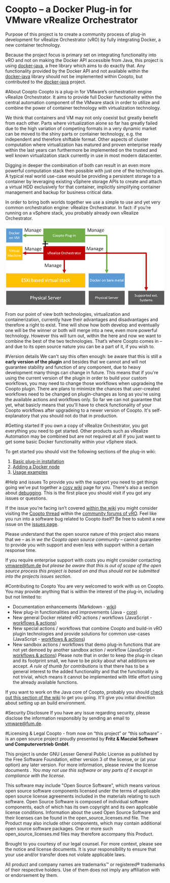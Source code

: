 Coopto – a Docker Plug-in for VMware vRealize Orchestrator
======

Purpose of this project is to create a community process of plug-in development for vRealize Orchestrator (vRO) by fully integrating Docker, a new container technology.

Because the project focus is primary set on integrating functionality into vRO and not on making the Docker API accessible from Java, this project is using [docker-java](https://github.com/docker-java/docker-java), a free library which aims to do exactly that. Any functionality provided by the Docker API and not available within the [docker-java](https://github.com/docker-java/docker-java) library should not be implemented within Coopto, but contributed to the [docker-java](https://github.com/docker-java/docker-java) project.

#About Coopto
Coopto is a plug-in for VMware’s orchestration engine vRealize Orchestrator. It aims to provide full Docker functionality within the central automation component of the VMware stack in order to utilize and combine the power of container technology with virtualization technology.

We think that containers and VM may not only coexist but greatly benefit from each other. Parts where virtualization alone so far has greatly failed due to the high variation of competing formats in a very dynamic market can be moved to the shiny parts or container technology, e.g. the independent and therefore shiftable format.
Other aspects of cluster computation where virtualization has matured and proven enterprise ready within the last years can furthermore be implemented on the trusted and well known virtualization stack currently in use in most modern datacenter.

Digging in deeper the combination of both can result in an even more powerful computation stack then possible with just one of the technologies. A typical real world use-case would be providing a persistent storage to a container by leveraging existing vSphere storage APIs to create and attach a virtual HDD exclusively for that container, implicitly simplifying container management and backup for business critical data.

In order to bring both worlds together we use a simple to use and yet very common orchestration engine: vRealize Orchestrator. In fact: if you’re running on a vSphere stack, you probably already own vRealize Orchestrator.

![Coopto scope](/doc/github/readme/coopto-scope-01.png)

From our point of view both technologies, virtualization and containerization, currently have their advantages and disadvantages and therefore a right to exist. Time will show how both develop and eventually one will be the winner or both will merge into a new, even more powerful technology.
However this will turn out, within the here and now we want to combine the best of the two technologies. That’s where Coopto comes in – and due to its open source nature you can be a part of it, if you wish to.

#Version details
We can't say this often enough: be aware that this is still a **early version of the plugin** and besides that we cannot and will not guarantee stability and function of any component, due to heavy development many things can change in future.
This means that if you're using the current version of the plugin in order to build your custom workflows, you may need to change those workflows when upgradeing the Coopto plugin. There are plans to minimize the chances that user-created workflows need to be changed on plugin-changes as long as you're using the available actions and workflows only. So far we can not guarantee that yet, what basicly means that you'll have to check functionality of your Coopto workflows after upgradeing to a newer version of Coopto. It's self-explanatory that you should not do that in production.

#Getting started
If you own a copy of vRealize Orchestrator, you got everything you need to get started. Other products such as vRealize Automation may be combined but are not required at all if you just want to get some basic Docker functionality within your vSphere stack.

To get started you should visit the following sections of the plug-in wiki:

1. [Basic plug-in installation](https://github.com/m451/coopto/wiki/Basic-plug-in-installation)
3. [Adding a Docker node](https://github.com/m451/coopto/wiki/Adding-a-Docker-node)
4. [Usage examples](https://github.com/m451/coopto/wiki/Usage-examples)

#Help and issues
To provide you with the support you need to get things going we’ve put together a [cosy wiki](https://github.com/m451/coopto/wiki) page for you. There's also a section about [debugging](https://github.com/m451/coopto/wiki/Debugging). This is the first place you should visit if you got any issues or questions. 

If the issue you’re facing isn’t covered [within the wiki](https://github.com/m451/coopto/wiki) you might consider visiting the [Coopto thread](https://communities.vmware.com/thread/498430) within the [community forums of vRO](https://communities.vmware.com/community/vmtn/vcenter/orchestrator). Feel like you run into a software bug related to Coopto itself? Be free to submit a new issue on the [issues page](https://github.com/m451/coopto/issues). 

Please understand that the open source nature of this project also means that we – as in *we the Coopto open source community* – cannot guarantee to provide you with support and even less with support within a certain response time. 

If you require enterprise support with costs you might consider contacting [vmware@fum.de](mailto:vmware@fum.de) *but please be aware that this is out of scope of the open source process this project is based on and thus should not be submitted into the projects issues section*.


#Contributing to Coopto
You are very welcomed to work with us on Coopto. You may provide anything that is within the interest of the plug-in, including but not limited to:

- Documentation enhancements (Markdown - [wiki](https://github.com/m451/coopto/wiki))
- New plug-in functionalities and improvements (Java - [core](https://github.com/m451/coopto/tree/master/o11nplugin-coopto-core/src/main/java/org/hexlogic))
- New general Docker related vRO actions / workflows (JavaScript - [workflows & actions](https://github.com/m451/coopto/tree/master/o11nplugin-coopto-package/src/main/resources))
- New special actions / workflows that combine Coopto and build-in vRO plugin technologies and provide solutions for common use-cases (JavaScript -  [workflows & actions](https://github.com/m451/coopto/tree/master/o11nplugin-coopto-package/src/main/resources))
- New sandbox actions / workflows that demo plug-in functions that are not yet demoed by another sandbox action / workflow (JavaScript - [workflows & actions](https://github.com/m451/coopto/tree/master/o11nplugin-coopto-package/src/main/resources))
Please note that in order to keep the plug-in clean and its footprint small, we have to be picky about what additions we accept. *A rule of thumb for contributions* is that there has to be a general interest to the added functionality and that the functionality is not trivial, which means it cannot be implemented with little effort using the already available functions.

If you want to work on the Java core of Coopto, probably you should [check out this section of the wiki](https://github.com/m451/coopto/wiki/Exemplary-build-stack) to get you going. It'll give you initial direction about setting up an build environment.

#Security Disclosure
If you have any issue regarding security, please disclose the information responsibly by sending an email to vmware@fum.de.

#Licensing & Legal
Coopto - from now on “this project” or “this software” - is an open source project proudly presented by **Fritz & Macziol Software und Computervertrieb GmbH**.

This project is under GNU Lesser General Public License as published by the Free Software Foundation, either version 3 of the license, or (at your option) any later version. For more information, please review the license documents . *You may not use this software or any parts of it except in compliance with the license*. 

This software may include "Open Source Software", which means various open source software components licensed under the terms of applicable open source license agreements included in the materials relating to such software.
Open Source Software is composed of individual software components, each of which has its own copyright and its own applicable license conditions. Information about the used Open Source Software and their licenses can be found in the open_source_licenses.md file.
The Product may also include other components, which may contain additional open source software packages. One or more such open_source_licenses.md files may therefore accompany this Product.

Brought to you courtesy of our legal counsel. For more context, please see the notice and license documents. It is your responsibility to ensure that your use and/or transfer does not violate applicable laws.

All product and company names are trademarks™ or registered® trademarks of their respective holders. Use of them does not imply any affiliation with or endorsement by them.
